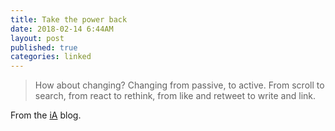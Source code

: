```yaml
---
title: Take the power back
date: 2018-02-14 6:44AM
layout: post
published: true
categories: linked
---
```


> How about changing? Changing from passive, to active. From scroll to search, from react to rethink, from like and retweet to write and link.

From the [iA](https://ia.net/topics/take-the-power-back/) blog.
